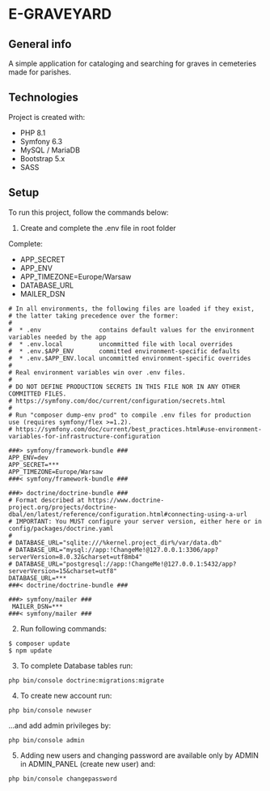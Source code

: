 # E-GRAVEYARD
## General info
A simple application for cataloging and searching for graves in cemeteries made for parishes.

## Technologies
Project is created with:
* PHP 8.1
* Symfony 6.3
* MySQL / MariaDB
* Bootstrap 5.x
* SASS

## Setup
To run this project, follow the commands below:

1) Create and complete the .env file in root folder

Complete:
* APP_SECRET
* APP_ENV
* APP_TIMEZONE=Europe/Warsaw 
* DATABASE_URL
* MAILER_DSN

```
# In all environments, the following files are loaded if they exist,
# the latter taking precedence over the former:
#
#  * .env                contains default values for the environment variables needed by the app
#  * .env.local          uncommitted file with local overrides
#  * .env.$APP_ENV       committed environment-specific defaults
#  * .env.$APP_ENV.local uncommitted environment-specific overrides
#
# Real environment variables win over .env files.
#
# DO NOT DEFINE PRODUCTION SECRETS IN THIS FILE NOR IN ANY OTHER COMMITTED FILES.
# https://symfony.com/doc/current/configuration/secrets.html
#
# Run "composer dump-env prod" to compile .env files for production use (requires symfony/flex >=1.2).
# https://symfony.com/doc/current/best_practices.html#use-environment-variables-for-infrastructure-configuration

###> symfony/framework-bundle ###
APP_ENV=dev
APP_SECRET=***
APP_TIMEZONE=Europe/Warsaw
###< symfony/framework-bundle ###

###> doctrine/doctrine-bundle ###
# Format described at https://www.doctrine-project.org/projects/doctrine-dbal/en/latest/reference/configuration.html#connecting-using-a-url
# IMPORTANT: You MUST configure your server version, either here or in config/packages/doctrine.yaml
#
# DATABASE_URL="sqlite:///%kernel.project_dir%/var/data.db"
# DATABASE_URL="mysql://app:!ChangeMe!@127.0.0.1:3306/app?serverVersion=8.0.32&charset=utf8mb4"
# DATABASE_URL="postgresql://app:!ChangeMe!@127.0.0.1:5432/app?serverVersion=15&charset=utf8"
DATABASE_URL=***
###< doctrine/doctrine-bundle ###

###> symfony/mailer ###
 MAILER_DSN=***
###< symfony/mailer ###

```
2) Run following commands:
```
$ composer update
$ npm update
```


3) To complete Database tables run:
```
php bin/console doctrine:migrations:migrate
```

4) To create new account run:
```
php bin/console newuser
```
...and add admin privileges by:
```
php bin/console admin
```

5) Adding new users and changing password are available only by ADMIN in ADMIN_PANEL (create new user) and:
```
php bin/console changepassword
```